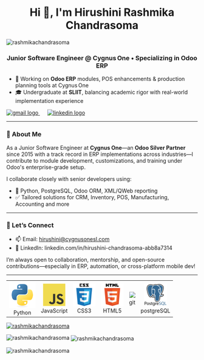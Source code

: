 <h1 align="center">Hi 👋, I'm Hirushini Rashmika Chandrasoma</h1>

<p align="left"> <img src="https://komarev.com/ghpvc/?username=rashmikachandrasoma&label=Profile%20views&color=0e75b6&style=flat" alt="rashmikachandrasoma" /> </p>

<div align="center">
  <h3 align="center">Junior Software Engineer @ Cygnus One • Specializing in Odoo ERP</h3>
</div>

- 🚀 Working on **Odoo ERP** modules, POS enhancements & production planning tools at Cygnus One
- 🎓 Undergraduate at **SLIIT**, balancing academic rigor with real-world implementation experience

<div align="left">
  <a href="mailto:hirushini@cygnusonesl.com" target="_blank" rel="noreferrer">
    <img src="https://img.shields.io/static/v1?message=Gmail&logo=gmail&label=&color=D14836&logoColor=white&labelColor=&style=for-the-badge" height="35" alt="gmail logo"  />
  </a>&nbsp;&nbsp;&nbsp;&nbsp;
  <a href="https://www.linkedin.com/in/hirushini-chandrasoma-abb8a7314" target="_blank" rel="noreferrer">
    <img src="https://img.shields.io/static/v1?message=LinkedIn&logo=linkedin&label=&color=0077B5&logoColor=white&labelColor=&style=for-the-badge" height="35" alt="linkedin logo"  />
  </a>
</div>

---

### 💼 About Me

As a Junior Software Engineer at **Cygnus One**—an **Odoo Silver Partner** since 2015 with a track record in ERP implementations across industries—I contribute to module development, customizations, and training under Odoo's enterprise-grade setup.

I collaborate closely with senior developers using:
- 🐍 Python, PostgreSQL, Odoo ORM, XML/QWeb reporting
- ✅ Tailored solutions for CRM, Inventory, POS, Manufacturing, Accounting and more

---

### 🚀 Let’s Connect

- 📫 Email: [hirushini@cygnusonesl.com](mailto:hirushini@cygnusoneslcom)  
- 🔗 LinkedIn: linkedin.com/in/hirushini-chandrasoma-abb8a7314  

I’m always open to collaboration, mentorship, and open-source contributions—especially in ERP, automation, or cross-platform mobile dev!

---

<table>
  <tr>
    <td align="center">
      <img width="70px" src="https://raw.githubusercontent.com/devicons/devicon/master/icons/python/python-original.svg" /><br>Python
    </td>
    <td align="center">
      <img width="60px" src="https://raw.githubusercontent.com/devicons/devicon/master/icons/javascript/javascript-original.svg" /><br>JavaScript
    </td>
     <td align="center">
      <img width="60px" src="https://raw.githubusercontent.com/devicons/devicon/master/icons/css3/css3-original-wordmark.svg" /><br>CSS3
    </td>
    <td align="center">
      <img width="60px" src="https://raw.githubusercontent.com/devicons/devicon/master/icons/html5/html5-original-wordmark.svg" /><br>HTML5
    </td>
    <td align="center">
      <img width="60px" src="https://www.vectorlogo.zone/logos/git-scm/git-scm-icon.svg" /><br>git
    </td>
    <td align="center">
      <img width="60px" src="https://raw.githubusercontent.com/devicons/devicon/master/icons/postgresql/postgresql-original-wordmark.svg" /><br>postgreSQL
    </td>
  </tr>
</table>
<p align="left"> <a href="https://github.com/ryo-ma/github-profile-trophy"><img src="https://github-profile-trophy.vercel.app/?username=rashmikachandrasoma" alt="rashmikachandrasoma" /></a> </p>

<p><img align="left" src="https://github-readme-stats.vercel.app/api/top-langs?username=rashmikachandrasoma&show_icons=true&locale=en&layout=compact" alt="rashmikachandrasoma" /></p>

<p>&nbsp;<img align="center" src="https://github-readme-stats.vercel.app/api?username=rashmikachandrasoma&show_icons=true&locale=en" alt="rashmikachandrasoma" /></p>

<p><img align="center" src="https://github-readme-streak-stats.herokuapp.com/?user=rashmikachandrasoma&" alt="rashmikachandrasoma" /></p>
